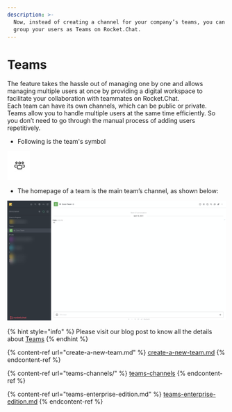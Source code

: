 ```yaml
---
description: >-
  Now, instead of creating a channel for your company’s teams, you can easily
  group your users as Teams on Rocket.Chat.
---
```


# Teams

The feature takes the hassle out of managing one by one and allows managing multiple users at once by providing a digital workspace to facilitate your collaboration with teammates on Rocket.Chat.\
Each team can have its own channels, which can be public or private. Teams allow you to handle multiple users at the same time efficiently. So you don’t need to go through the manual process of adding users repetitively.

* Following is the team's symbol

![](<../../../.gitbook/assets/image (343).png>)

* The homepage of a team is the main team’s channel, as shown below:

![](<../../../.gitbook/assets/image (342).png>)

{% hint style="info" %}
Please visit our blog post to know all the details about [Teams](https://rocket.chat/blog/product/teams/)
{% endhint %}

{% content-ref url="create-a-new-team.md" %}
[create-a-new-team.md](create-a-new-team.md)
{% endcontent-ref %}

{% content-ref url="teams-channels/" %}
[teams-channels](teams-channels/)
{% endcontent-ref %}

{% content-ref url="teams-enterprise-edition.md" %}
[teams-enterprise-edition.md](teams-enterprise-edition.md)
{% endcontent-ref %}

